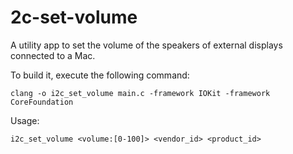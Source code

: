 # 2c-set-volume
A utility app to set the volume of the speakers of external displays connected to a Mac.

To build it, execute the following command:
```
clang -o i2c_set_volume main.c -framework IOKit -framework CoreFoundation
```

Usage: 
```
i2c_set_volume <volume:[0-100]> <vendor_id> <product_id>
```
